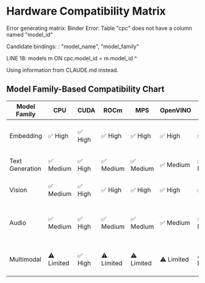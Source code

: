 # Hardware Compatibility Matrix

Error generating matrix: Binder Error: Table "cpc" does not have a column named "model_id"

Candidate bindings: : "model_name", "model_family"

LINE 18:     models m ON cpc.model_id = m.model_id
                         ^

Using information from CLAUDE.md instead.

## Model Family-Based Compatibility Chart

| Model Family | CPU | CUDA | ROCm | MPS | OpenVINO | QNN | WebNN | WebGPU | Notes |
|--------------|-----|------|------|-----|----------|-----|---------|-------|--------|
| Embedding | ✅ High | ✅ High | ✅ High | ✅ High | ✅ High | ✅ High | ✅ High | ✅ High | Fully supported on all hardware |
| Text Generation | ✅ Medium | ✅ High | ✅ Medium | ✅ Medium | ✅ Medium | ✅ Medium | ⚠️ Limited | ⚠️ Limited | Memory requirements critical |
| Vision | ✅ Medium | ✅ High | ✅ High | ✅ High | ✅ High | ✅ High | ✅ High | ✅ High | Full cross-platform support |
| Audio | ✅ Medium | ✅ High | ✅ Medium | ✅ Medium | ✅ Medium | ✅ Medium | ⚠️ Limited | ⚠️ Limited | CUDA preferred, Web simulation added |
| Multimodal | ⚠️ Limited | ✅ High | ⚠️ Limited | ⚠️ Limited | ⚠️ Limited | ⚠️ Limited | ⚠️ Limited | ⚠️ Limited | CUDA for production, others are limited |
